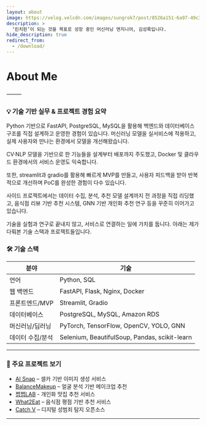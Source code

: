 ```yaml
---
layout: about
image: https://velog.velcdn.com/images/sungrok7/post/8526a151-6a97-49c3-84c3-9d889f53d453/image.png
description: >
  ‘린치핀’이 되는 것을 목표로 성장 중인 머신러닝 엔지니어, 김성록입니다.
hide_description: true
redirect_from:
  - /download/
---
```


# About Me

<!--author-->

⸻

### 💡 기술 기반 실무 & 프로젝트 경험 요약

Python 기반으로 FastAPI, PostgreSQL, MySQL을 활용해
백엔드와 데이터베이스 구조를 직접 설계하고 운영한 경험이 있습니다.
머신러닝 모델을 실서비스에 적용하고, 실제 사용자와 만나는 환경에서 모델을 개선해왔습니다.

CV·NLP 모델을 기반으로 한 기능들을 설계부터 배포까지 주도했고,
Docker 및 클라우드 환경에서의 서비스 운영도 익숙합니다.

또한, streamlit과 gradio를 활용해 빠르게 MVP를 만들고,
사용자 피드백을 받아 반복적으로 개선하며 PoC를 완성한 경험이 다수 있습니다.

사이드 프로젝트에서는 데이터 수집, 분석, 추천 모델 설계까지 전 과정을 직접 리딩했고,
음식점 리뷰 기반 추천 시스템, GNN 기반 개인화 추천 연구 등을 꾸준히 이어가고 있습니다.

기술을 실험과 연구로 끝내지 않고, 서비스로 연결하는 일에 가치를 둡니다.
아래는 제가 다뤄본 기술 스택과 프로젝트들입니다.

### 🛠 기술 스택

| 분야 | 기술 |
|------|------|
| 언어 | Python, SQL |
| 웹 백엔드 | FastAPI, Flask, Nginx, Docker |
| 프론트엔드/MVP | Streamlit, Gradio |
| 데이터베이스 | PostgreSQL, MySQL, Amazon RDS |
| 머신러닝/딥러닝 | PyTorch, TensorFlow, OpenCV, YOLO, GNN |
| 데이터 수집/분석 | Selenium, BeautifulSoup, Pandas, scikit-learn |

---

### 🔗 주요 프로젝트 보기

- [AI Snap](https://learningnrunning.github.io/example/#1-ai-snap) – 셀카 기반 이미지 생성 서비스  
- [BalanceMakeup](https://learningnrunning.github.io/example/#2-balancemakeup) – 얼굴 분석 기반 메이크업 추천  
- [쩝쩝LAB](https://github.com/lunch-corp/yamyam-lab) - 개인화 맛집 추천 서비스
- [What2Eat](https://github.com/LearningnRunning/What2Eat) – 음식점 평점 기반 추천 서비스  
- [Catch V](https://github.com/Catch-V/DL) – 디지털 성범죄 탐지 오픈소스 
---



<!-- ### 
<div class="gumroad-product-embed" data-gumroad-product-id="nuOluY"><a href="https://gumroad.com/l/nuOluY">Loading…</a></div> -->


[blog]: /
[portfolio]: https://hydejack.com/examples/
[resume]: https://hydejack.com/resume/
[download]: https://hydejack.com/download/
[welcome]: https://hydejack.com/
[forms]: https://hydejack.com/forms-by-example/

[features]: #features
[news]: #build-an-audience
[syntax]: syntax-highlighting
[latex]: #beautiful-math
[dark]: https://hydejack.com/blog/hydejack/2018-09-01-introducing-dark-mode/
[search]: https://hydejack.com/#_search-input
[grid]: https://hydejack.com/blog/hydejack/

[lic]: LICENSE.md
[pro]: licenses/PRO.md
[docs]: docs/README.md
[ofln]: docs/advanced.md#enabling-offline-support
[math]: docs/writing.md#adding-math

[kit]: https://github.com/hydecorp/hydejack-starter-kit/releases
[src]: https://github.com/hydecorp/hydejack
[gem]: https://rubygems.org/gems/jekyll-theme-hydejack
[buy]: https://gum.co/nuOluY

[gpss]: https://developers.google.com/speed/pagespeed/insights/?url=https%3A%2F%2Fhydejack.com%2Fdocs%2F
[rouge]: http://rouge.jneen.net
[katex]: https://khan.github.io/KaTeX/
[mathjax]: https://www.mathjax.org/
[tinyletter]: https://tinyletter.com/
